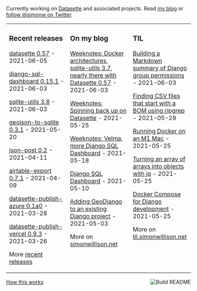 Currently working on [Datasette](https://datasette.io/) and associated projects. Read [my blog](https://simonwillison.net/) or [follow @simonw on Twitter](https://twitter.com/simonw).

<table><tr><td valign="top" width="33%">

### Recent releases
<!-- recent_releases starts -->
[datasette 0.57](https://github.com/simonw/datasette/releases/tag/0.57) - 2021-06-05

[django-sql-dashboard 0.15.1](https://github.com/simonw/django-sql-dashboard/releases/tag/0.15.1) - 2021-06-03

[sqlite-utils 3.8](https://github.com/simonw/sqlite-utils/releases/tag/3.8) - 2021-06-03

[geojson-to-sqlite 0.3.1](https://github.com/simonw/geojson-to-sqlite/releases/tag/0.3.1) - 2021-05-20

[json-post 0.2](https://github.com/simonw/json-post/releases/tag/0.2) - 2021-04-11

[airtable-export 0.7.1](https://github.com/simonw/airtable-export/releases/tag/0.7.1) - 2021-04-09

[datasette-publish-azure 0.1a0](https://github.com/simonw/datasette-publish-azure/releases/tag/0.1a0) - 2021-03-28

[datasette-publish-vercel 0.9.3](https://github.com/simonw/datasette-publish-vercel/releases/tag/0.9.3) - 2021-03-26
<!-- recent_releases ends -->
More [recent releases](https://github.com/simonw/simonw/blob/main/releases.md)
</td><td valign="top" width="34%">

### On my blog
<!-- blog starts -->
[Weeknotes: Docker architectures, sqlite-utils 3.7, nearly there with Datasette 0.57](http://simonwillison.net/2021/Jun/3/weeknotes/) - 2021-06-03

[Weeknotes: Spinning back up on Datasette](http://simonwillison.net/2021/May/25/weeknotes-spinning-back-up-on-datasette/) - 2021-05-25

[Weeknotes: Velma, more Django SQL Dashboard](http://simonwillison.net/2021/May/18/weeknotes-velma/) - 2021-05-18

[Django SQL Dashboard](http://simonwillison.net/2021/May/10/django-sql-dashboard/) - 2021-05-10

[Adding GeoDjango to an existing Django project](http://simonwillison.net/2021/May/3/adding-geodjango-to-an-existing-django-project/) - 2021-05-03
<!-- blog ends -->
More on [simonwillison.net](https://simonwillison.net/)
</td><td valign="top" width="33%">

### TIL
<!-- tils starts -->
[Building a Markdown summary of Django group permissions](https://til.simonwillison.net/sql/django-group-permissions-markdown) - 2021-06-03

[Finding CSV files that start with a BOM using ripgrep](https://til.simonwillison.net/bash/finding-bom-csv-files-with-ripgrep) - 2021-05-29

[Running Docker on an M1 Mac](https://til.simonwillison.net/macos/running-docker-on-remote-m1) - 2021-05-25

[Turning an array of arrays into objects with jq](https://til.simonwillison.net/jq/array-of-array-to-objects) - 2021-05-25

[Docker Compose for Django development](https://til.simonwillison.net/docker/docker-compose-for-django-development) - 2021-05-25
<!-- tils ends -->
More on [til.simonwillison.net](https://til.simonwillison.net/)
</td></tr></table>

<a href="https://github.com/simonw/simonw/actions"><img src="https://github.com/simonw/simonw/workflows/Build%20README/badge.svg" align="right" alt="Build README"></a> <a href="https://simonwillison.net/2020/Jul/10/self-updating-profile-readme/">How this works</a>
